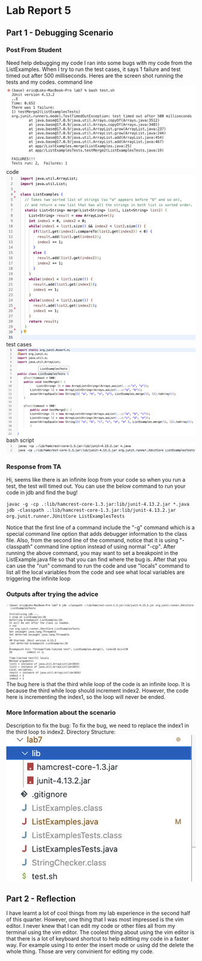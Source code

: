 # Lab Report 5
## Part 1 - Debugging Scenario

### Post From Student
Need help debugging my code
I ran into some bugs with my code from the ListExamples. When I try to run the test cases, it says 1 failure and test timed out after 500 milliseconds.
Heres are the screen shot running the tests and my codes.
command line
![Image](cmdlinewbug.png)
code
![Image](codewbug.png)
test cases
![Image](testwbug.png)
bash script
![Image](script.png)

### Response from TA
Hi, seems like there is an infinite loop from your code so when you run a test, the test will timed out. You can use the below command to run your code
in jdb and find the bug!
```
javac -g -cp .:lib/hamcrest-core-1.3.jar:lib/junit-4.13.2.jar *.java
jdb -classpath .:lib/hamcrest-core-1.3.jar:lib/junit-4.13.2.jar org.junit.runner.JUnitCore ListExamplesTests
```
Notice that the first line of a command include the "-g" command which is a special command line option that adds debugger information to the class file.
Also, from the second line of the command, notice that it is using "-classpath" command line option instead of using normal "-cp".
After running the above command, you may want to set a breakpoint in the ListExample.java file so that you can find where the bug is.
After that you can use the "run" command to run the code and use "locals" command to list all the local variables from the code and see what local variables
are triggering the infinite loop

### Outputs after trying the advice
![Image](jdb.png)
The bug here is that the third while loop of the code is an infinite loop. It is because the third while loop should increment index2. However, the code here
is incrementing the index1, so the loop will never be ended. 

### More Information about the scenario
Description to fix the bug:
To fix the bug, we need to replace the index1 in the third loop to index2.
Directory Structure:
![Image](dir.png)

## Part 2 - Reflection
I have learnt a lot of cool things from my lab experience in the second half of this quarter. However, one thing that I was most impressed is the vim editor.
I never knew that I can edit my code or other files all from my terminal using the vim editor. The coolest thing about using the vim editor is that there
is a lot of keyboard shortcut to help editting my code in a faster way. For example using I to enter the insert mode or using dd the delete the whole thing.
Those are very convinient for editing my code.
